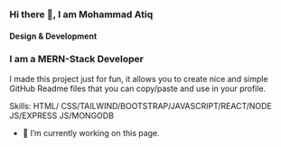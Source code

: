 ### Hi there 👋, I am Mohammad Atiq
#### Design & Development
### I am a MERN-Stack Developer

I made this project just for fun, it allows you to create nice and simple GitHub Readme files that you can copy/paste and use in your profile.

Skills: HTML/ CSS/TAILWIND/BOOTSTRAP/JAVASCRIPT/REACT/NODE JS/EXPRESS JS/MONGODB

- 🔭 I’m currently working on this page. 




